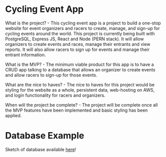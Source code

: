 # Cycling Event App

What is the project? - This cycling event app is a project to build a one-stop website for event organizers and racers to create, manage, and sign-up for cycling events around the world. This project is currently being built with PostgreSQL, Express JS, React and Node (PERN stack). It will allow organizers to create events and races, manage their entrants and view reports. It will also allow racers to sign up for events and manage their entrant information.

What is the MVP? - The minimum viable product for this app is to have a CRUD app talking to a database that allows an organizer to create events and allow racers to sign-up for those events.

What are the nice to haves? -  The nice to haves for this project would be styling for the website as a whole, persistent data, web-hosting on AWS, and login functionality for racers and organizers.

When will the project be complete? - The project will be complete once all the MVP features have been implemented and basic styling has been applied.


# Database Example

Sketch of database available [here](https://dbdiagram.io/d/608b5f69b29a09603d12c72c)!

